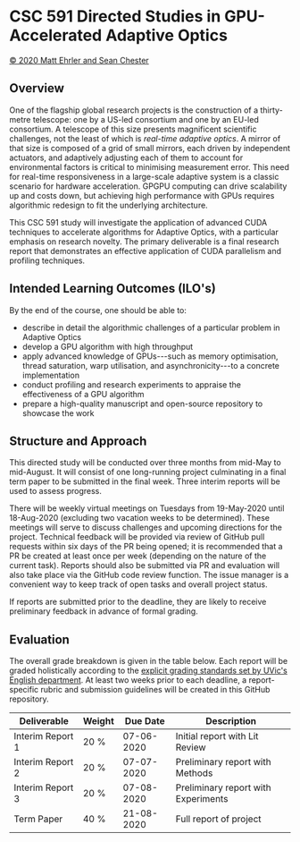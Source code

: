 # CSC 591 Directed Studies in GPU-Accelerated Adaptive Optics

[© 2020 Matt Ehrler and Sean Chester](./LICENSE)

## Overview

One of the flagship global research projects is the construction of a thirty-metre telescope: one by a US-led consortium and one by an EU-led consortium. A telescope of this size presents magnificent scientific challenges, not the least of which is _real-time adaptive optics_. A mirror of that size is composed of a grid of small mirrors, each driven by independent actuators, and adaptively adjusting each of them to account for environmental factors is critical to minimising measurement error. This need for real-time responsiveness in a large-scale adaptive system is a classic scenario for hardware acceleration. GPGPU computing can drive scalability up and costs down, but achieving high performance with GPUs requires algorithmic redesign to fit the underlying architecture.

This CSC 591 study will investigate the application of advanced CUDA techniques to accelerate algorithms for Adaptive Optics, with a particular emphasis on research novelty. The primary deliverable is a final research report that demonstrates an effective application of CUDA parallelism and profiling techniques.


## Intended Learning Outcomes (ILO's)

By the end of the course, one should be able to:

  * describe in detail the algorithmic challenges of a particular problem in Adaptive Optics
  * develop a GPU algorithm with high throughput
  * apply advanced knowledge of GPUs---such as memory optimisation, thread saturation, warp utilisation, and asynchronicity---to a concrete implementation
  * conduct profiling and research experiments to appraise the effectiveness of a GPU algorithm
  * prepare a high-quality manuscript and open-source repository to showcase the work


## Structure and Approach

This directed study will be conducted over three months from mid-May to mid-August. It will consist of one long-running project culminating in a final term paper to be submitted in the final week. Three interim reports will be used to assess progress.

There will be weekly virtual meetings on Tuesdays from 19-May-2020 until 18-Aug-2020 (excluding two vacation weeks to be determined). These meetings will serve to discuss challenges and upcoming directions for the project. Technical feedback will be provided via review of GitHub pull requests within six days of the PR being opened; it is recommended that a PR be created at least once per week (depending on the nature of the current task). Reports should also be submitted via PR and evaluation will also take place via the GitHub code review function. The issue manager is a convenient way to keep track of open tasks and overall project status.

If reports are submitted prior to the deadline, they are likely to receive preliminary feedback in advance of formal grading. 


## Evaluation

The overall grade breakdown is given in the table below. Each report will be graded holistically according to the [explicit grading standards set by UVic's English department](https://www.uvic.ca/humanities/english/undergraduate/resources/firstyeargrading/index.php). At least two weeks prior to each deadline, a report-specific rubric and submission guidelines will be created in this GitHub repository.

|Deliverable|Weight|Due Date|Description|
|-----------|------|--------|-----------|
|Interim Report 1|20 %|07-06-2020|Initial report with Lit Review|
|Interim Report 2|20 %|07-07-2020|Preliminary report with Methods|
|Interim Report 3|20 %|07-08-2020|Preliminary report with Experiments|
|Term Paper|40 %|21-08-2020|Full report of project|
